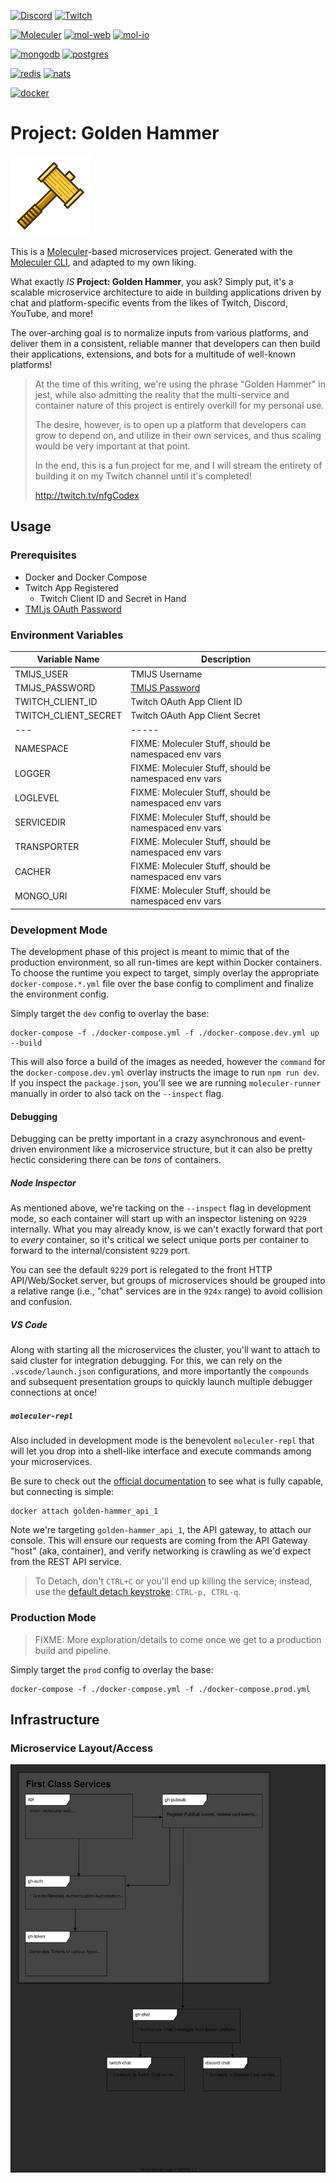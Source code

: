 [![Discord](https://badgen.net/badge/icon/Join%20our%20Discord?icon=discord&label)](https://url.nfgarmy.com/discord)
[![Twitch](https://badgen.net/badge/Built%20Live/on%20Twitch/9146FF)](https://twitch.tv/nfgCodex)

[![Moleculer](https://badgen.net/badge/Powered%20By/Moleculer/3cafce)](https://moleculer.services)
[![mol-web](https://badgen.net/badge/Gateway/moleculer-web/3cafce)](https://moleculer.services/docs/0.14/moleculer-web.html)
[![mol-io](https://badgen.net/badge/Gateway/moleculer-io/3cafce)](https://moleculer.services/docs/0.14/moleculer-io.html)

[![mongodb](https://badgen.net/badge/Data%20Store/mongodb/00ed64)](https://www.mongodb.com)
[![postgres](https://badgen.net/badge/Data%20Store/postgresql/336791)](https://www.postgresql.org/)

[![redis](https://badgen.net/badge/Cache/redis/a51f17)](https://www.redis.io)
[![nats](https://badgen.net/badge/Transport/nats/3ec46d)](https://www.nats.io)

[![docker](https://badgen.net/badge/icon/Runs%20in%20Docker/0db7ed?icon=docker&label)](https://www.docker.com)

# Project: Golden Hammer

![hammer](./docs/assets/logo.png)

This is a [Moleculer](https://moleculer.services/)-based microservices project. Generated with the [Moleculer CLI](https://moleculer.services/docs/0.14/moleculer-cli.html), and adapted to my own liking.

What exactly *IS* **Project: Golden Hammer**, you ask? Simply put, it's a scalable microservice architecture to aide in building applications driven by chat and platform-specific events from the likes of Twitch, Discord, YouTube, and more!

The over-arching goal is to normalize inputs from various platforms, and deliver them in a consistent, reliable manner that developers can then build their applications, extensions, and bots for a multitude of well-known platforms!

> At the time of this writing, we're using the phrase "Golden Hammer" in jest, while also admitting the reality that the multi-service and container nature of this project is entirely overkill for my personal use.
>
> The desire, however, is to open up a platform that developers can grow to depend on, and utilize in their own services, and thus scaling would be very important at that point.
>
> In the end, this is a fun project for me, and I will stream the entirety of building it on my Twitch channel until it's completed!
>
> http://twitch.tv/nfgCodex

## Usage

### Prerequisites

* Docker and Docker Compose
* Twitch App Registered
    * Twitch Client ID and Secret in Hand
* [TMI.js OAuth Password](https://twitchapps.com/tmi/)

### Environment Variables

| Variable Name        | Description                                           |
| -------------------- | ----------------------------------------------------- |
| TMIJS_USER           | TMIJS Username                                        |
| TMIJS_PASSWORD       | [TMIJS Password](https://twitchapps.com/tmi/)         |
| TWITCH_CLIENT_ID     | Twitch OAuth App Client ID                            |
| TWITCH_CLIENT_SECRET | Twitch OAuth App Client Secret                        |
| ---                  | -----                                                 |
| NAMESPACE            | FIXME: Moleculer Stuff, should be namespaced env vars |
| LOGGER               | FIXME: Moleculer Stuff, should be namespaced env vars |
| LOGLEVEL             | FIXME: Moleculer Stuff, should be namespaced env vars |
| SERVICEDIR           | FIXME: Moleculer Stuff, should be namespaced env vars |
| TRANSPORTER          | FIXME: Moleculer Stuff, should be namespaced env vars |
| CACHER               | FIXME: Moleculer Stuff, should be namespaced env vars |
| MONGO_URI            | FIXME: Moleculer Stuff, should be namespaced env vars |

### Development Mode

The development phase of this project is meant to mimic that of the production environment, so all run-times are kept within Docker containers. To choose the runtime you expect to target, simply overlay the appropriate `docker-compose.*.yml` file over the base config to compliment and finalize the environment config.

Simply target the `dev` config to overlay the base:

```
docker-compose -f ./docker-compose.yml -f ./docker-compose.dev.yml up --build
```

This will also force a build of the images as needed, however the `command` for the `docker-compose.dev.yml` overlay instructs the image to run `npm run dev`. If you inspect the `package.json`, you'll see we are running `moleculer-runner` manually in order to also tack on the `--inspect` flag.

#### Debugging

Debugging can be pretty important in a crazy asynchronous and event-driven environment like a microservice structure, but it can also be pretty hectic considering there can be *tons* of containers.

##### Node Inspector

As mentioned above, we're tacking on the `--inspect` flag in development mode, so each container will start up with an inspector listening on `9229` internally. What you may already know, is we can't exactly forward that port to *every* container, so it's critical we select unique ports per container to forward to the internal/consistent `9229` port.

You can see the default `9229` port is relegated to the front HTTP API/Web/Socket server, but groups of microservices should be grouped into a relative range (i.e., "chat" services are in the `924x` range) to avoid collision and confusion.

##### VS Code

Along with starting all the microservices the cluster, you'll want to attach to said cluster for integration debugging. For this, we can rely on the `.vscode/launch.json` configurations, and more importantly the `compounds` and subsequent presentation groups to quickly launch multiple debugger connections at once!

##### `moleculer-repl`

Also included in development mode is the benevolent `moleculer-repl` that will let you drop into a shell-like interface and execute commands among your microservices.

Be sure to check out the [official documentation](https://moleculer.services/docs/0.12/moleculer-repl.html) to see what is fully capable, but connecting is simple:

```
docker attach golden-hammer_api_1
```

Note we're targeting `golden-hammer_api_1`, the API gateway, to attach our console. This will ensure our requests are coming from the API Gateway "host" (aka, container), and verify networking is crawling as we'd expect from the REST API service.

> To Detach, don't `CTRL+C` or you'll end up killing the service; instead, use the [default detach keystroke](https://docs.docker.com/engine/reference/commandline/attach/#extended-description): `CTRL-p, CTRL-q`.

### Production Mode

> FIXME: More exploration/details to come once we get to a production build and pipeline.

Simply target the `prod` config to overlay the base:

```
docker-compose -f ./docker-compose.yml -f ./docker-compose.prod.yml
```

## Infrastructure

### Microservice Layout/Access

![hammer](./docs/container-layout.drawio.svg)


